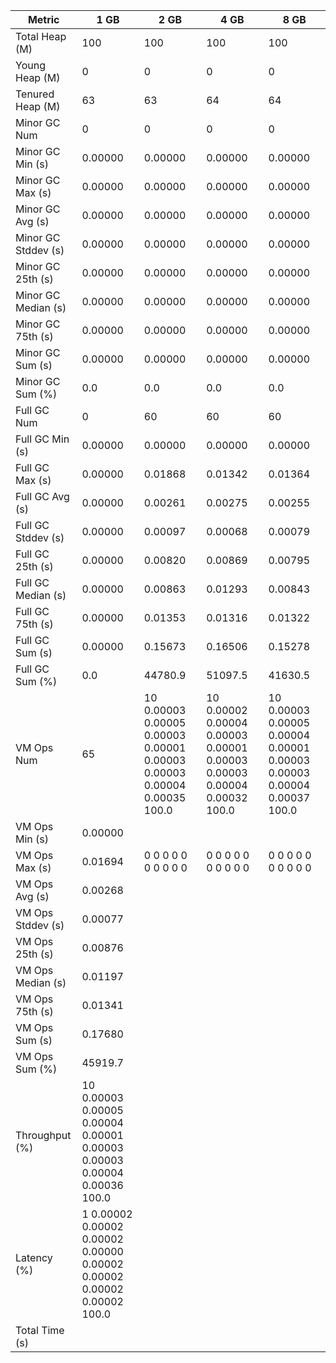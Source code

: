 | Metric | 1 GB | 2 GB | 4 GB | 8 GB |
|------|----|----|----|----|
| Total Heap (M) | 100 | 100 | 100 | 100 |
| Young Heap (M) | 0 | 0 | 0 | 0 |
| Tenured Heap (M) | 63 | 63 | 64 | 64 |
| Minor GC Num | 0 | 0 | 0 | 0 |
| Minor GC Min (s) | 0.00000 | 0.00000 | 0.00000 | 0.00000 |
| Minor GC Max (s) | 0.00000 | 0.00000 | 0.00000 | 0.00000 |
| Minor GC Avg (s) | 0.00000 | 0.00000 | 0.00000 | 0.00000 |
| Minor GC Stddev (s) | 0.00000 | 0.00000 | 0.00000 | 0.00000 |
| Minor GC 25th (s) | 0.00000 | 0.00000 | 0.00000 | 0.00000 |
| Minor GC Median (s) | 0.00000 | 0.00000 | 0.00000 | 0.00000 |
| Minor GC 75th (s) | 0.00000 | 0.00000 | 0.00000 | 0.00000 |
| Minor GC Sum (s) | 0.00000 | 0.00000 | 0.00000 | 0.00000 |
| Minor GC Sum (%) | 0.0 | 0.0 | 0.0 | 0.0 |
| Full GC Num | 0 | 60 | 60 | 60 |
| Full GC Min (s) | 0.00000 | 0.00000 | 0.00000 | 0.00000 |
| Full GC Max (s) | 0.00000 | 0.01868 | 0.01342 | 0.01364 |
| Full GC Avg (s) | 0.00000 | 0.00261 | 0.00275 | 0.00255 |
| Full GC Stddev (s) | 0.00000 | 0.00097 | 0.00068 | 0.00079 |
| Full GC 25th (s) | 0.00000 | 0.00820 | 0.00869 | 0.00795 |
| Full GC Median (s) | 0.00000 | 0.00863 | 0.01293 | 0.00843 |
| Full GC 75th (s) | 0.00000 | 0.01353 | 0.01316 | 0.01322 |
| Full GC Sum (s) | 0.00000 | 0.15673 | 0.16506 | 0.15278 |
| Full GC Sum (%) | 0.0 | 44780.9 | 51097.5 | 41630.5 |
| VM Ops Num | 65 | 10	0.00003	0.00005	0.00003	0.00001	0.00003	0.00003	0.00004	0.00035	100.0 | 10	0.00002	0.00004	0.00003	0.00001	0.00003	0.00003	0.00004	0.00032	100.0 | 10	0.00003	0.00005	0.00004	0.00001	0.00003	0.00003	0.00004	0.00037	100.0 |
| VM Ops Min (s) | 0.00000 |  |  |  |
| VM Ops Max (s) | 0.01694 | 0	0	0	0	0	0	0	0	0	0 | 0	0	0	0	0	0	0	0	0	0 | 0	0	0	0	0	0	0	0	0	0 |
| VM Ops Avg (s) | 0.00268 |  |  |  |
| VM Ops Stddev (s) | 0.00077 |  |  |  |
| VM Ops 25th (s) | 0.00876 |  |  |  |
| VM Ops Median (s) | 0.01197 |  |  |  |
| VM Ops 75th (s) | 0.01341 |  |  |  |
| VM Ops Sum (s) | 0.17680 |  |  |  |
| VM Ops Sum (%) | 45919.7 |  |  |  |
| Throughput (%) | 10	0.00003	0.00005	0.00004	0.00001	0.00003	0.00003	0.00004	0.00036	100.0 |  |  |  |
| Latency (%) | 1	0.00002	0.00002	0.00002	0.00000	0.00002	0.00002	0.00002	0.00002	100.0 |  |  |  |
| Total Time (s) |  |  |  |  |
